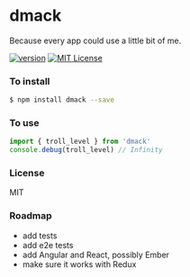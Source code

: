 # dmack
Because every app could use a little bit of me.

[![version](https://img.shields.io/npm/v/dmack.svg?style=flat-square)](http://npm.im/dmack)
[![MIT License](https://img.shields.io/npm/l/dmack.svg?style=flat-square)](http://opensource.org/licenses/MIT)

### To install
```bash
$ npm install dmack --save
```

### To use
```js
import { troll_level } from 'dmack'
console.debug(troll_level) // Infinity
```

### License
MIT

### Roadmap
- add tests
- add e2e tests
- add Angular and React, possibly Ember
- make sure it works with Redux
